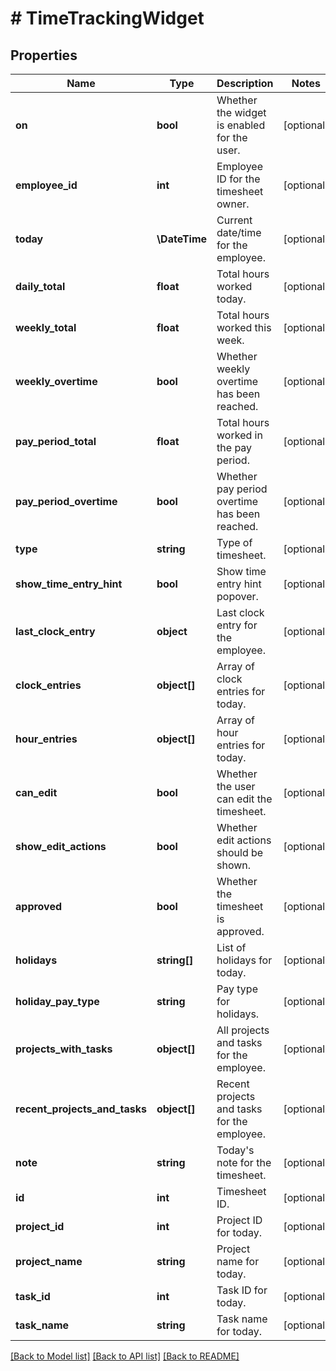 # # TimeTrackingWidget

## Properties

Name | Type | Description | Notes
------------ | ------------- | ------------- | -------------
**on** | **bool** | Whether the widget is enabled for the user. | [optional]
**employee_id** | **int** | Employee ID for the timesheet owner. | [optional]
**today** | **\DateTime** | Current date/time for the employee. | [optional]
**daily_total** | **float** | Total hours worked today. | [optional]
**weekly_total** | **float** | Total hours worked this week. | [optional]
**weekly_overtime** | **bool** | Whether weekly overtime has been reached. | [optional]
**pay_period_total** | **float** | Total hours worked in the pay period. | [optional]
**pay_period_overtime** | **bool** | Whether pay period overtime has been reached. | [optional]
**type** | **string** | Type of timesheet. | [optional]
**show_time_entry_hint** | **bool** | Show time entry hint popover. | [optional]
**last_clock_entry** | **object** | Last clock entry for the employee. | [optional]
**clock_entries** | **object[]** | Array of clock entries for today. | [optional]
**hour_entries** | **object[]** | Array of hour entries for today. | [optional]
**can_edit** | **bool** | Whether the user can edit the timesheet. | [optional]
**show_edit_actions** | **bool** | Whether edit actions should be shown. | [optional]
**approved** | **bool** | Whether the timesheet is approved. | [optional]
**holidays** | **string[]** | List of holidays for today. | [optional]
**holiday_pay_type** | **string** | Pay type for holidays. | [optional]
**projects_with_tasks** | **object[]** | All projects and tasks for the employee. | [optional]
**recent_projects_and_tasks** | **object[]** | Recent projects and tasks for the employee. | [optional]
**note** | **string** | Today&#39;s note for the timesheet. | [optional]
**id** | **int** | Timesheet ID. | [optional]
**project_id** | **int** | Project ID for today. | [optional]
**project_name** | **string** | Project name for today. | [optional]
**task_id** | **int** | Task ID for today. | [optional]
**task_name** | **string** | Task name for today. | [optional]

[[Back to Model list]](../../README.md#models) [[Back to API list]](../../README.md#endpoints) [[Back to README]](../../README.md)
